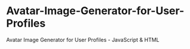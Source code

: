# Avatar-Image-Generator-for-User-Profiles
Avatar Image Generator for User Profiles - JavaScript &amp; HTML

